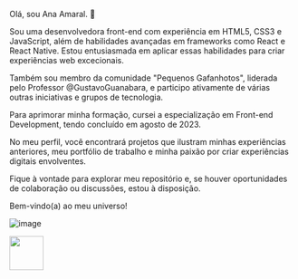 Olá, sou Ana Amaral. 👋

Sou uma desenvolvedora front-end com experiência em HTML5, CSS3 e JavaScript, além de habilidades avançadas em frameworks como React e React Native. Estou entusiasmada em aplicar essas habilidades para criar experiências web excecionais.

Também sou membro da comunidade "Pequenos Gafanhotos", liderada pelo Professor @GustavoGuanabara, e participo ativamente de várias outras iniciativas e grupos de tecnologia.

Para aprimorar minha formação, cursei a especialização em Front-end Development, tendo concluído em agosto de 2023.

No meu perfil, você encontrará projetos que ilustram minhas experiências anteriores, meu portfólio de trabalho e minha paixão por criar experiências digitais envolventes.

Fique à vontade para explorar meu repositório e, se houver oportunidades de colaboração ou discussões, estou à disposição.

Bem-vindo(a) ao meu universo!



![image](https://logodix.com/logo/954889.png)

<a href="https://www.linkedin.com/in/ana-machado-amaral-604462106/"><img src="https://upload.wikimedia.org/wikipedia/commons/e/e0/LinkedIn-Logo.png" alt="" width="60"></a>
